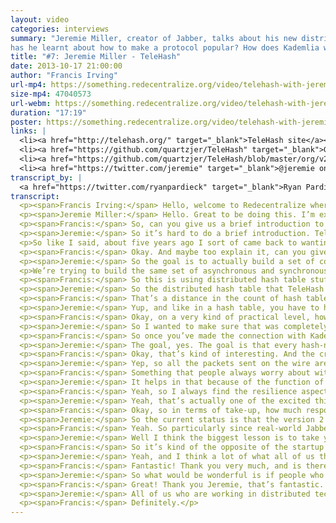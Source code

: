 ```yaml
---
layout: video
categories: interviews
summary: "Jeremie Miller, creator of Jabber, talks about his new distributed wire protocol, TeleHash. What lessons
has he learnt about how to make a protocol popular? How does Kademlia work?"
title: "#7: Jeremie Miller - TeleHash"
date: 2013-10-17 21:00:00
author: "Francis Irving"
url-mp4: https://something.redecentralize.org/video/telehash-with-jeremie-miller.mp4
size-mp4: 47040573
url-webm: https://something.redecentralize.org/video/telehash-with-jeremie-miller.webm
duration: "17:19"
poster: https://something.redecentralize.org/video/telehash-with-jeremie-miller.jpg
links: |
  <li><a href="http://telehash.org/" target="_blank">TeleHash site</a></li>
  <li><a href="https://github.com/quartzjer/TeleHash" target="_blank">GitHub repo</a></li>
  <li><a href="https://github.com/quartzjer/TeleHash/blob/master/org/v2.md" target="_blank">v2 protocol spec</a></li>
  <li><a href="https://twitter.com/jeremie" target="_blank">@jeremie on Twitter</a></li>
transcript_by: |
  <a href="https://twitter.com/ryanpardieck" target="_blank">Ryan Pardieck</a>
transcript:
  <p><span>Francis Irving:</span> Hello, welcome to Redecentralize where today we’re interviewing Jeremie Miller, who was the creator — from his farm in Iowa — of Jabber and founded the startup Singly. And now he’s working on TeleHash and he’s going to tell us all about it. Hello Jeremie.</p>
  <p><span>Jeremie Miller:</span> Hello. Great to be doing this. I’m excited!</p>
  <p><span>Francis:</span> So, can you give us a brief introduction to TeleHash, what it does?</p>
  <p><span>Jeremie:</span> So it’s hard to do a brief introduction. TeleHash, I’ve been working on it specifically under that name for about five years now. And for much of that lifetime it’s been sort of a research project. It was born of a lot of the problems that even back when the whole community of us was working on Jabber — Jabber was a federated model. But there was still a lot of desire to solve the peer-to-peer problems, and it didn’t fit well with the Jabber architecture, so we never really got play with that strongly in that environment. And it was about the same time that Jabber was evolving, a lot of the distributed hash table research and a lot of experimentation was happening, and out there in the real world people were building apps with it.</p>
  <p>So like I said, about five years ago I sort of came back to wanting to really take everything that had been learned about distributed hash tables and see if we could solve some of those original problems that we had wanted to do as part of Jabber, in relation to how do you connect people peer-to-peer, how do you take care of the real-time aspect of stuff going back and forth. . . Anyway, it evolved over the last five years, and there’s only been two versions of it implemented, so we’re on version 2 right now. There’s been probably a dozen different actual versions of the spec that had evolved, but this latest version has incorporated. . . Sorry, this hasn’t been very brief. The latest version of this over the last six months has incorporated a lot of the strongest cryptographic protocols we can incorporate into it, because we realized that in building a communications system, that it has to now natively — from the very ground up — be private as well; that it has to incorporate privacy from the very essence of its DNA, not just as a layer on top. So that has been a big piece of the new version.</p>
  <p><span>Francis:</span> Okay. And maybe too explain it, can you give us from the point of view of an end-user? Perhaps a technical one, but then somebody building applications built on top of it, what would it look like when it is finished? How does TeleHash feel and work?</p>
  <p><span>Jeremie:</span> So the goal is to actually build a set of communication apps that a user doesn’t necessarily know or see that anything special or different is happening other than that there is some assurance of trust that when they’re using the communication system, that they know that their messages and things that they’re sharing with somebody else are going straight to that other person. That they’re not having to upload or share them with some other company, or on some sites, or some other server. That they know that it’s going from their phone to the other person’s phone, or if the other person has like a photo sharing place that it’s coming back and forth from wherever they’re sharing photos from. And the same for media streaming, audio/video. We want that knowledge to be apparent to the person. But otherwise they don’t really see anything different.</p>
  <p>We’re trying to build the same set of asynchronous and synchronous communication patterns — instant messaging, chat, sort of the mail-style patterns, full social network patterns. All of the typical communications systems that you use apps and technology for can be built on top of TeleHash again. So that’s from the perspective of a user. From the perspective of a developer who’s using and building something on top of TeleHash, the applications no longer need to care about hostnames, or DNS, or IP addresses or ports; all they have to care about is the fingerprint of the other endpoint they want to reach. TeleHash actually takes care of turning that fingerprint into a network path, and it takes the shortest network path possible to get there. So the perspective of the developer who tries to simplify everything to just — I have a fingerprint of someone I want to talk to which we call a ‘hash-name’, and I have data that I want to send back and forth; either an ongoing stream of data or just a one-time request-response.</p>
  <p><span>Francis:</span> So this is using distributed hash table stuff. I know lots of people don’t know about or understand it yet; can you kind of explain how that works? How it can send messages between two places without any intervening server getting hold of them?</p>
  <p><span>Jeremie:</span> So the distributed hash table that TeleHash is based on, since there are a number of different strong patterns out there of rules of how to create distributed hash tables — the one TeleHash is based on is called Kademlia. I think it’s pronounced correctly. It’s how I’ve heard other people pronounce it. It’s been around for about ten years now, and it’s one of the simplest. Its original design was sort of as a key-value store, but TeleHash doesn’t use it that way. It only uses it to resolve other endpoints that I want to connect from one place to another, and a distributed hash table will help coordinate and find that other endpoint. And to explain how it works is actually — there’s no special math — all it is is an exclusive OR. So I have my identity, which is a SHA-256 hash, and I have the identity of somebody that I want to reach, which is their SHA-256 hash. I can find the distance between me and them by just doing an XOR of all of the bits. And usually the first couple bits are different, so the distance is very far. Whereas. . .</p>
  <p><span>Francis:</span> That’s a distance in the count of hash table space, rather than any physical distance.</p>
  <p><span>Jeremie:</span> Yup, and like in a hash table, you have to have seeds. So when I first turn on I have to go connect to somebody else in the distributed hash table, and how I find or how I resolve somebody else is I go to whoever I know that is closest to the one that I’m seeking. So I have a list of people I’m connected to, I sort them based on their distance from the hash-name I’m trying to reach, and I say ‘Hey, do you know this hash-name, or do you know anybody closer?’ And they do the same comparison of everybody they’re connected to, and they give me back a list of whoever’s closer. And it feels like that would be very brute-force, except that Kademlia has a rule about how you keep a list of buckets and you try to keep connections open to people that are close to you, so that you always have more knowledge of and more connections to other hash-names that are near to you. So the queries will actually consecutively get closer and closer to their endpoint.</p>
  <p><span>Francis:</span> Okay, on a very kind of practical level, how are getting around various NATs and routing and firewalls and things, for those communications?</p>
  <p><span>Jeremie:</span> So I wanted to make sure that was completely built into and native to TeleHash, not dependent on any external service or any external provider for that. Whenever you’re connected to anybody else in the distributed hash table, they obviously know what your public IP and port is. And if I want to connect to you, the act of connecting to you means I search for your hash-name, so I’m talking to somebody who actually is already connected to you or who knows you. And they say, ‘Hey, I know them.’ And then they tell me what your public IP and port is and I send you a little packet so that I can open a path from my NAT towards yours, which might not get there yet, but I also go back to them and say, ‘Hey, I’m trying to connect to this person.’ And they hand my information over to them, so that they can then send a packet that punches all the way through the NATs back to me.</p>
  <p><span>Francis:</span> So once you’ve made the connection with Kademlia, you then have a direct connection between the two parties.</p>
  <p><span>Jeremie:</span> The goal, yes. The goal is that every hash-name is connected directly.</p>
  <p><span>Francis:</span> Okay, that’s kind of interesting. And the cryptography that you’re using, you said you’ve done lots of work recently on improving that.</p>
  <p><span>Jeremie:</span> Yep, so all the packets sent on the wire are always encrypted to the recipient so that anybody recording anything off the wire can’t actually see anything just by recording the traffic. We actually use two patterns of encryption. One is just for identity. So we’re using RSA to identify what hash-name is the fingerprint of your RSA key, so the other side can sort of assert and say, ‘Yes, I am this person,’ and they can sign the request to guarantee who they are. And then you can encrypt a secret so that only they can decrypt. That’s actually not used for the content that’s sent back and forth. Once the identity is exchanged and verified, it’s basic forward secrecy using elliptic-curve Diffie-Hellman, such that each side creates a session key — a temporary elliptic curve — and then they use Diffie-Hellman to derive a shared secret and they use AES from that shared secret. I mean there’s a lot more stuff involved in this, but at a high level all of the content is actually sent encrypted using temporary keys, such that if something was recorded and cracked at any later point, it would only decrypt that session. As well as if either side was compromised you couldn’t actually decrypt the traffic, even if you were able to compromise the keys.</p>
  <p><span>Francis:</span> Something that people always worry about with this is the meta-data analysis, just learning things from the fact that people are even talking to each other at all. Does any of this kind of distribution hashing stuff help with that?</p>
  <p><span>Jeremie:</span> It helps in that because of the function of Kademlia and a distributed hash table itself, you have many, many hash-names that you’re connected to and talking with all the time because you’re exchanging queries and basically status updates. So it’s not intentional — like to try and create fake traffic patterns — but just the nature of using the distributed hash table does create a lot of sort of random network traffic back and forth. But the real goal of TeleHash here isn’t to try and create an anonymous network. It’s to create a network that people can use to communicate with the people they know. You’re instant messaging with your friends, your family, and you’re sharing photos to family members, and you might be talking to work members. And we’re doing a lot of work to make sure that the Internet of things, that TeleHash supports them just as well. So that when I have a bunch of sensors and devices and computers around me, I can talk to them directly. So it isn’t anonymizing traffic, it’s actually almost the inverse. It’s about creating a trusted path to the people that you know. </p>
  <p><span>Francis:</span> Yeah, so I always find the resilience aspects really interesting, as well as the privacy ones. So things like if there was a hurricane, or if the servers went down of the central server, then presumably the packets get routed directly peer-to-peer.</p>
  <p><span>Jeremie:</span> Yeah, that’s actually one of the excited things that has been one of the design principles from the beginning, and one of the things that I was disappointed that Jabber couldn’t do as easily. In that sort of a disaster scenario — or wherever the network might not be reliable or trusted or might block things at a higher level — that because everything travels peer-to-peer, as long as you can establish a connection with somebody else locally, you can actually exchange and communicate with them. And they can help connect anybody else’s locally, so the hash table itself will reform with whatever network connectivity is available. And as well we’re designing, we call them switches, the ones that actually handle the crypto and do all the network traffic that an application sort of embeds into it. The switches should be able to take advantage of — in a phone — ideally both the cell network as well as the WiFi network. The goal is to know every network path available to another hash-name, such that if one doesn’t work you can fall back to another. And I’d love for someday when the neighborhood networks start to increase, that the neighborhood network is yet another path that any local application can then use to connect anybody else.</p>
  <p><span>Francis:</span> Okay, so in terms of take-up, how much response have you had? Are there any good applications running, and what’s your plan to increase that number and get people to be able to use it?</p>
  <p><span>Jeremie:</span> So the current status is that the version 2 basically has been developed over the last six months or so. And we have a couple of core implementations of that that are, I would say, quite unstable yet. So we’re not sort of in a production mode where people are using it on a day-to-day basis, but we have about a dozen people that are involved in helping implement in various different languages and environments, and getting those some real-world testing and real-world experience to make sure that all the NAT hole punching works, to make sure the heuristics about how to maintain the distributed hash table work well, and to make sure that all of the implementations work well with each other. So we’re at the early implementation stage. We have some sort of test chat and test messaging apps that we’ve built on top of it, but we’re just getting to the point now where we’re going to start to build some things where people who aren’t as technical can start to play with and experiment with.</p>
  <p><span>Francis:</span> Yeah. So particularly since real-world Jabber is used by millions — but hundreds of millions of people actually, potentially — are there any lessons you’ve learned from that as to how you can get adoption of a new system like this in a way that’s usable for everyone?</p>
  <p><span>Jeremie:</span> Well I think the biggest lesson is to take your time and don’t try to rush it. Do things well. The adoption comes through having done it well, having provided and created something that isn’t just temporary, that it actually has a lot of infrastructure and support and community behind it. So we’re trying to do that, and this is going to be a many-year project. It already has been many years, but getting it to scale is going to take many more years. So it’s not about trying to get some app that has hundreds of millions of users on it, it’s about creating some really open infrastructure and a lot of implementations of it such that it can become embedded in lots of other places.</p>
  <p><span>Francis:</span> So it’s kind of the opposite of the startup that just sits parasitically on top of something. It’s like a whole new thing, like the web, that provides resources and infrastructure capability to people.</p>
  <p><span>Jeremie:</span> Yeah, and I think a lot of what all of us that are working on it are trying to do is just to demonstrate that this is possible. Even if somebody looks at TeleHash and says, ‘Oh this is great, you know, I can build something on top of it.’ And then maybe they’re just inspired by it and they don’t actually use TeleHash; they’re just like, ‘Okay I can actually do a distributed app and use these different technologies,’ and that’s great. We’re trying to demonstrate that it’s possible to actually build all these communication networks that obey privacy, obey the intentions of the user using it, and have all of the same features — if not more — than the existing apps that are centralized.</p>
  <p><span>Francis:</span> Fantastic! Thank you very much, and is there anything else you want to say, and particularly anything that people watching can do or help to contribute?</p>
  <p><span>Jeremie:</span> So what would be wonderful is if people who are interested in this that are sort of into the developer, low-level systems side and getting the current implementations working well. It would be great to have anybody who’s interested in this kind of stuff and who likes to dabble with crypto and network sockets and low-level system things. Hit telehash.org or hit me up. I’m pretty easy to track down on the Internet.</p>
  <p><span>Francis:</span> Great! Thank you Jeremie, that’s fantastic. Good luck with that, and I hope that you succeed in building it.</p>
  <p><span>Jeremie:</span> All of us who are working in distributed technology, I think are going to make a difference in the long run here, so I’m excited to be just part of that larger community.</p>
  <p><span>Francis:</span> Definitely.</p>
---
```

